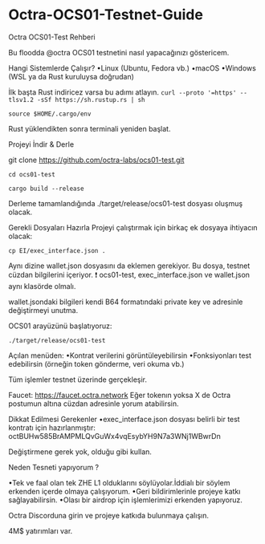 # Octra-OCS01-Testnet-Guide
Octra OCS01-Test Rehberi

Bu floodda 
@octra
 OCS01 testnetini nasıl yapacağınızı göstericem.

Hangi Sistemlerde Çalışır?
•Linux (Ubuntu, Fedora vb.)
•macOS
•Windows (WSL ya da Rust kuruluysa doğrudan)

İlk başta Rust indiricez varsa bu adımı atlayın.
`curl --proto '=https' --tlsv1.2 -sSf https://sh.rustup.rs | sh`

`source $HOME/.cargo/env`

Rust yüklendikten sonra terminali yeniden başlat.

Projeyi İndir & Derle

git clone https://github.com/octra-labs/ocs01-test.git

`cd ocs01-test`

`cargo build --release`

Derleme tamamlandığında ./target/release/ocs01-test dosyası oluşmuş olacak.

Gerekli Dosyaları Hazırla
Projeyi çalıştırmak için birkaç ek dosyaya ihtiyacın olacak:

`cp EI/exec_interface.json . `

Aynı dizine wallet.json dosyasını da eklemen gerekiyor. Bu dosya, testnet cüzdan bilgilerini içeriyor.
❗ ocs01-test, exec_interface.json ve wallet.json aynı klasörde olmalı.

wallet.jsondaki bilgileri kendi B64 formatındaki private key ve adresinle değiştirmeyi unutma.

OCS01 arayüzünü başlatıyoruz:

`./target/release/ocs01-test`

Açılan menüden:
•Kontrat verilerini görüntüleyebilirsin
•Fonksiyonları test edebilirsin (örneğin token gönderme, veri okuma vb.)

Tüm işlemler testnet üzerinde gerçekleşir.

Faucet: https://faucet.octra.network
Eğer tokenın yoksa X de Octra postumun altına cüzdan adresinle yorum atabilirsin.

Dikkat Edilmesi Gerekenler
•exec_interface.json dosyası belirli bir test kontratı için hazırlanmıştır:
octBUHw585BrAMPMLQvGuWx4vqEsybYH9N7a3WNj1WBwrDn

Değiştirmene gerek yok, olduğu gibi kullan.

Neden Tesneti yapıyorum ?

•Tek ve faal olan tek ZHE L1 olduklarını söylüyolar.İddialı bir söylem erkenden içerde olmaya çalışıyorum.
•Geri bildirimlerinle projeye katkı sağlayabilirsin.
•Olası bir airdrop için işlemlerimizi erkenden yapıyoruz.

Octra Discorduna girin ve projeye katkıda bulunmaya çalışın.

4M$ yatırımları var.

